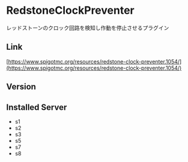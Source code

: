 # RedstoneClockPreventer
レッドストーンのクロック回路を検知し作動を停止させるプラグイン

## Link
[https://www.spigotmc.org/resources/redstone-clock-preventer.1054/](https://www.spigotmc.org/resources/redstone-clock-preventer.1054/)

## Version

## Installed Server
- s1
- s2
- s3
- s5
- s7
- s8
